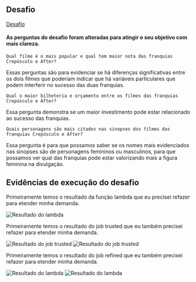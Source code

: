 ## Desafio 

[Desafio](Desafio)

#### As perguntas do desafio foram alteradas para atingir o seu objetivo com mais clareza.

```Qual filme é o mais popular e qual tem maior nota das franquias Crepúsculo e After?```

Essas perguntas são para evidenciar se há diferenças significativas entre os dois filmes que poderiam indicar que há variáveis particulares que podem interferir no sucesso das duas franquias.


```Qual o maior bilheteria e orçamento entre os filmes das franquias Crepúsculo e After?```

Essa pergunta demonstra se um maior investimento pode estar relacionado ao sucesso das franquias.

```Quais personagens são mais citados nas sinopses dos filmes das franquias Crepúsculo e After?```

Essa pergunta é para que possamos saber se os nomes mais evidenciados nas sinopses são de personagens femininos ou masculinos, para que possamos ver qual das franquias pode estar valorizando mais a figura feminina na divulgação.

## Evidências de execução do desafio 

Primeiramente temos o resultado da função lambda que eu precisei refazer para etender minha demanda.

![Resultado do lambda](Evidencias/evidencia01.jpg)

Primeiramente temos o resultado do job trusted que eu também precisei refazer para etender minha demanda.

![Resultado do job trusted](Evidencias/evidencia02.jpg)
![Resultado do job trusted](Evidencias/evidencia03.jpg)

Primeiramente temos o resultado do job refined que eu também precisei refazer para etender minha demanda.

![Resultado do lambda](Evidencias/evidencia04.jpg)
![Resultado do lambda](Evidencias/evidencia05.jpg)

